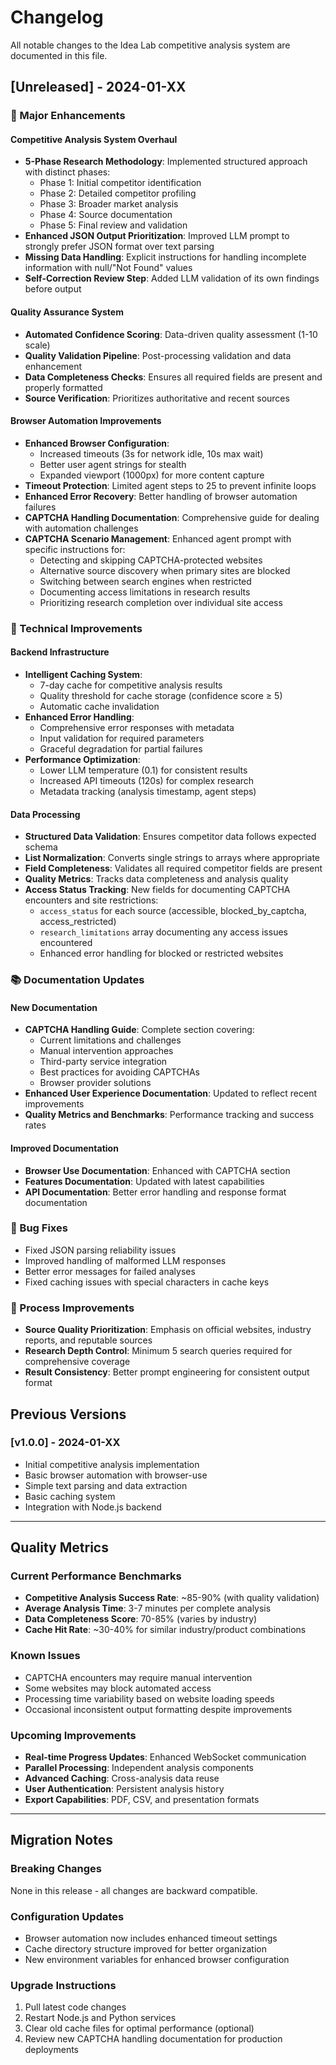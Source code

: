 # Changelog

All notable changes to the Idea Lab competitive analysis system are documented in this file.

## [Unreleased] - 2024-01-XX

### 🚀 Major Enhancements

#### Competitive Analysis System Overhaul
- **5-Phase Research Methodology**: Implemented structured approach with distinct phases:
  - Phase 1: Initial competitor identification
  - Phase 2: Detailed competitor profiling  
  - Phase 3: Broader market analysis
  - Phase 4: Source documentation
  - Phase 5: Final review and validation
- **Enhanced JSON Output Prioritization**: Improved LLM prompt to strongly prefer JSON format over text parsing
- **Missing Data Handling**: Explicit instructions for handling incomplete information with null/"Not Found" values
- **Self-Correction Review Step**: Added LLM validation of its own findings before output

#### Quality Assurance System
- **Automated Confidence Scoring**: Data-driven quality assessment (1-10 scale)
- **Quality Validation Pipeline**: Post-processing validation and data enhancement
- **Data Completeness Checks**: Ensures all required fields are present and properly formatted
- **Source Verification**: Prioritizes authoritative and recent sources

#### Browser Automation Improvements
- **Enhanced Browser Configuration**: 
  - Increased timeouts (3s for network idle, 10s max wait)
  - Better user agent strings for stealth
  - Expanded viewport (1000px) for more content capture
- **Timeout Protection**: Limited agent steps to 25 to prevent infinite loops
- **Enhanced Error Recovery**: Better handling of browser automation failures
- **CAPTCHA Handling Documentation**: Comprehensive guide for dealing with automation challenges
- **CAPTCHA Scenario Management**: Enhanced agent prompt with specific instructions for:
  - Detecting and skipping CAPTCHA-protected websites
  - Alternative source discovery when primary sites are blocked
  - Switching between search engines when restricted
  - Documenting access limitations in research results
  - Prioritizing research completion over individual site access

### 🔧 Technical Improvements

#### Backend Infrastructure
- **Intelligent Caching System**: 
  - 7-day cache for competitive analysis results
  - Quality threshold for cache storage (confidence score ≥ 5)
  - Automatic cache invalidation
- **Enhanced Error Handling**: 
  - Comprehensive error responses with metadata
  - Input validation for required parameters
  - Graceful degradation for partial failures
- **Performance Optimization**:
  - Lower LLM temperature (0.1) for consistent results
  - Increased API timeouts (120s) for complex research
  - Metadata tracking (analysis timestamp, agent steps)

#### Data Processing
- **Structured Data Validation**: Ensures competitor data follows expected schema
- **List Normalization**: Converts single strings to arrays where appropriate
- **Field Completeness**: Validates all required competitor fields are present
- **Quality Metrics**: Tracks data completeness and analysis quality
- **Access Status Tracking**: New fields for documenting CAPTCHA encounters and site restrictions:
  - `access_status` for each source (accessible, blocked_by_captcha, access_restricted)
  - `research_limitations` array documenting any access issues encountered
  - Enhanced error handling for blocked or restricted websites

### 📚 Documentation Updates

#### New Documentation
- **CAPTCHA Handling Guide**: Complete section covering:
  - Current limitations and challenges
  - Manual intervention approaches
  - Third-party service integration
  - Best practices for avoiding CAPTCHAs
  - Browser provider solutions
- **Enhanced User Experience Documentation**: Updated to reflect recent improvements
- **Quality Metrics and Benchmarks**: Performance tracking and success rates

#### Improved Documentation
- **Browser Use Documentation**: Enhanced with CAPTCHA section
- **Features Documentation**: Updated with latest capabilities
- **API Documentation**: Better error handling and response format documentation

### 🐛 Bug Fixes
- Fixed JSON parsing reliability issues
- Improved handling of malformed LLM responses
- Better error messages for failed analyses
- Fixed caching issues with special characters in cache keys

### 🔄 Process Improvements
- **Source Quality Prioritization**: Emphasis on official websites, industry reports, and reputable sources
- **Research Depth Control**: Minimum 5 search queries required for comprehensive coverage
- **Result Consistency**: Better prompt engineering for consistent output format

## Previous Versions

### [v1.0.0] - 2024-01-XX
- Initial competitive analysis implementation
- Basic browser automation with browser-use
- Simple text parsing and data extraction
- Basic caching system
- Integration with Node.js backend

---

## Quality Metrics

### Current Performance Benchmarks
- **Competitive Analysis Success Rate**: ~85-90% (with quality validation)
- **Average Analysis Time**: 3-7 minutes per complete analysis  
- **Data Completeness Score**: 70-85% (varies by industry)
- **Cache Hit Rate**: ~30-40% for similar industry/product combinations

### Known Issues
- CAPTCHA encounters may require manual intervention
- Some websites may block automated access
- Processing time variability based on website loading speeds
- Occasional inconsistent output formatting despite improvements

### Upcoming Improvements
- **Real-time Progress Updates**: Enhanced WebSocket communication
- **Parallel Processing**: Independent analysis components
- **Advanced Caching**: Cross-analysis data reuse
- **User Authentication**: Persistent analysis history
- **Export Capabilities**: PDF, CSV, and presentation formats

---

## Migration Notes

### Breaking Changes
None in this release - all changes are backward compatible.

### Configuration Updates
- Browser automation now includes enhanced timeout settings
- Cache directory structure improved for better organization
- New environment variables for enhanced browser configuration

### Upgrade Instructions
1. Pull latest code changes
2. Restart Node.js and Python services
3. Clear old cache files for optimal performance (optional)
4. Review new CAPTCHA handling documentation for production deployments 